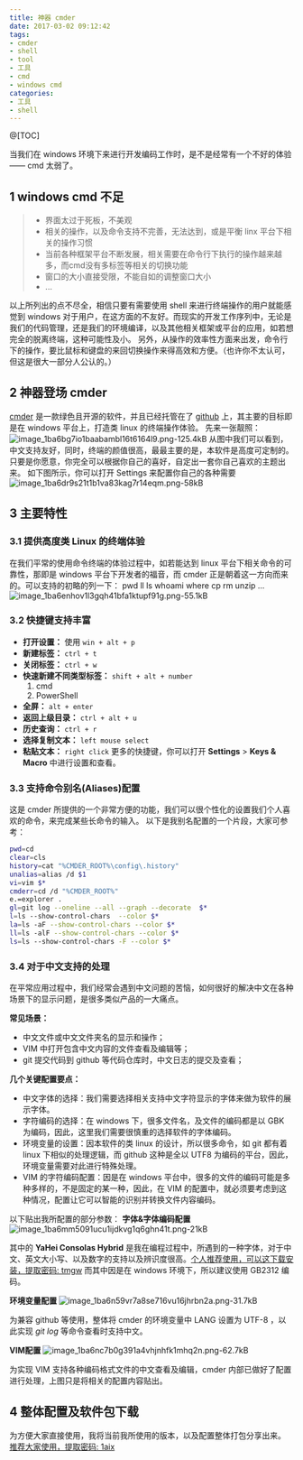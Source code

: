 ```yaml
---
title: 神器 cmder
date: 2017-03-02 09:12:42
tags:
- cmder
- shell
- tool
- 工具
- cmd
- windows cmd
categories:
- 工具
- shell
---
```

@[TOC]

<!-- more -->

当我们在 windows 环境下来进行开发编码工作时，是不是经常有一个不好的体验—— cmd 太弱了。

## 1 windows cmd 不足
> * 界面太过于死板，不美观
> * 相关的操作，以及命令支持不完善，无法达到，或是平衡 linx 平台下相关的操作习惯
> * 当前各种框架平台不断发展，相关需要在命令行下执行的操作越来越多，而cmd没有多标签等相关的切换功能
> * 窗口的大小直接受限，不能自如的调整窗口大小
> * ...

以上所列出的点不尽全，相信只要有需要使用 shell 来进行终端操作的用户就能感觉到 windows 对于用户，在这方面的不友好。而现实的开发工作序列中，无论是我们的代码管理，还是我们的环境编译，以及其他相关框架或平台的应用，如若想完全的脱离终端，这种可能性及小。
另外，从操作的效率性方面来出发，命令行下的操作，要比鼠标和键盘的来回切换操作来得高效和方便。（也许你不太认可，但这是很大一部分人公认的。）

## 2 神器登场 cmder
[cmder](http://cmder.net) 是一款绿色且开源的软件，并且已经托管在了 [github](https://github.com/cmderdev/cmder) 上，其主要的目标即是在 windows 平台上，打造类 linux 的终端操作体验。
先来一张靓照：
![image_1ba6bg7io1baabambl16t6164l9.png-125.4kB][1]
从图中我们可以看到，中文支持友好，同时，终端的颜值很高，最最主要的是，本软件是高度可定制的。
只要是你愿意，你完全可以根据你自己的喜好，自定出一套你自己喜欢的主题出来。
如下图所示，你可以打开 Settings 来配置你自己的各种需要
![image_1ba6dr9s21t1b1va83kag7r14eqm.png-58kB][2]

## 3 主要特性
### 3.1 提供高度类 Linux 的终端体验
在我们平常的使用命令终端的体验过程中，如若能达到 linux 平台下相关命令的可靠性，那即是 windows 平台下开发者的福音，而 cmder 正是朝着这一方向而来的。可以支持的初略的列一下：
pwd ll ls whoami where cp rm unzip ...
![image_1ba6enhov1l3gqh41bfa1ktupf91g.png-55.1kB][3]

### 3.2 快捷键支持丰富
* **打开设置：** 使用 `win + alt + p`
* **新建标签：** `ctrl + t`
* **关闭标签：** `ctrl + w`
* **快速新建不同类型标签：** `shift + alt + number`
  1. cmd
  2. PowerShell
* **全屏：** `alt + enter`
* **返回上级目录：** `ctrl + alt + u`
* **历史查询：** `ctrl + r`
* **选择复制文本：** `left mouse select`
* **粘贴文本：** `right click`
更多的快捷键，你可以打开 **Settings** > **Keys & Macro** 中进行设置和查看。

### 3.3 支持命令别名(Aliases)配置
这是 cmder 所提供的一个非常方便的功能，我们可以很个性化的设置我们个人喜欢的命令，来完成某些长命令的输入。
以下是我别名配置的一个片段，大家可参考：
```bash {.line-numbers}
pwd=cd
clear=cls
history=cat "%CMDER_ROOT%\config\.history"
unalias=alias /d $1
vi=vim $*
cmderr=cd /d "%CMDER_ROOT%"
e.=explorer .
gl=git log --oneline --all --graph --decorate  $*
l=ls --show-control-chars  --color $*
la=ls -aF --show-control-chars --color $*
ll=ls -alF --show-control-chars --color $*
ls=ls --show-control-chars -F --color $*
```

### 3.4 对于中文支持的处理
在平常应用过程中，我们经常会遇到中文问题的苦恼，如何很好的解决中文在各种场景下的显示问题，是很多类似产品的一大痛点。

**常见场景：**

* 中文文件或中文文件夹名的显示和操作；
* VIM 中打开包含中文内容的文件查看及编辑等；
* git 提交代码到 github 等代码仓库时，中文日志的提交及查看；

**几个关键配置要点：**

* 中文字体的选择：我们需要选择相关支持中文字符显示的字体来做为软件的展示字体。
* 字符编码的选择：在 windows 下，很多文件名，及文件的编码都是以 GBK 为编码，因此，这里我们需要很慎重的选择软件的字体编码。
* 环境变量的设置：因本软件的类 linux 的设计，所以很多命令，如 git 都有着 linux 下相似的处理逻辑，而 github 这种是全以 UTF8 为编码的平台，因此，环境变量需要对此进行特殊处理。
* VIM 的字符编码配置：因是在 windows 平台中，很多的文件的编码可能是多种多样的，不是固定的某一种，因此，在 VIM 的配置中，就必须要考虑到这种情况，配置让它可以智能的识别并转换文件内容编码。

以下贴出我所配置的部分参数：
**字体&字体编码配置**
![image_1ba6mm5091ucu1ijdkvg1q6ghn41t.png-21kB][4]

其中的 **YaHei Consolas Hybrid** 是我在编程过程中，所遇到的一种字体，对于中文、英文大小写、以及数字的支持以及辨识度很高。[个人推荐使用，可以这下载安装，提取密码: tmgw](http://pan.baidu.com/s/1i4HDZE1 )
而其中因是在 windows 环境下，所以建议使用 GB2312 编码。

**环境变量配置**
![image_1ba6n59vr7a8se716vu16jhrbn2a.png-31.7kB][5]

为兼容 github 等使用，整体将 cmder 的环境变量中 LANG 设置为 UTF-8 ，以此实现 *git log* 等命令查看时支持中文。

**VIM配置**
![image_1ba6nc7b0g391a4vhjnhfk1mhq2n.png-62.7kB][6]

为实现 VIM 支持各种编码格式文件的中文查看及编辑，cmder 内部已做好了配置进行处理，上图只是将相关的配置内容贴出。

## 4 整体配置及软件包下载
为方便大家直接使用，我将当前我所使用的版本，以及配置整体打包分享出来。
[推荐大家使用，提取密码: 1aix](http://pan.baidu.com/s/1nuKTEe1)

[1]: http://static.zybuluo.com/lfire/kjx599up3fkhyp66w8u1thk1/image_1ba6bg7io1baabambl16t6164l9.png
[2]: http://static.zybuluo.com/lfire/c7lnguz1rbyw3ptfc25t1nsa/image_1ba6dr9s21t1b1va83kag7r14eqm.png
[3]: http://static.zybuluo.com/lfire/popnb072z38727c023futjay/image_1ba6enhov1l3gqh41bfa1ktupf91g.png
[4]: http://static.zybuluo.com/lfire/tqjuairc92zf58e0a6rxrwe3/image_1ba6mm5091ucu1ijdkvg1q6ghn41t.png
[5]: http://static.zybuluo.com/lfire/mckot5pvachk05wtrvm1rvpt/image_1ba6n59vr7a8se716vu16jhrbn2a.png
[6]: http://static.zybuluo.com/lfire/oatt6pao27tfbbkne7j7pgv5/image_1ba6nc7b0g391a4vhjnhfk1mhq2n.png
